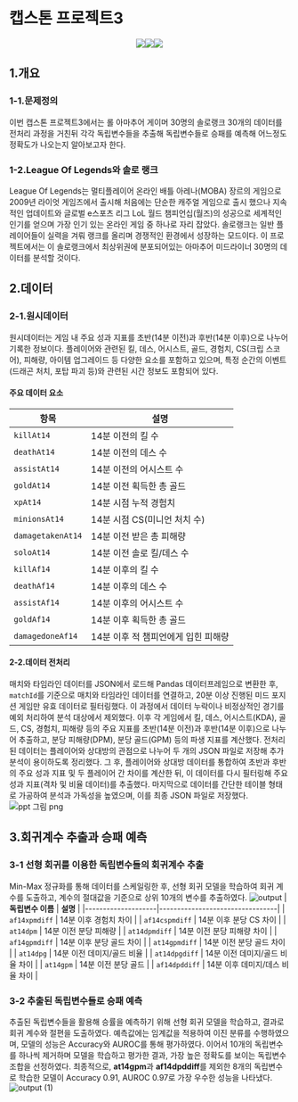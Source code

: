 # 캡스톤 프로젝트3

<p align="center"><img src="https://img.shields.io/badge/python-%233776AB.svg?&style=for-the-badge&logo=python&logoColor=white" /><img src="https://img.shields.io/badge/pytorch-%23EE4C2C.svg?&style=for-the-badge&logo=pytorch&logoColor=white" /><img src="https://img.shields.io/badge/pycharm-%23000000.svg?&style=for-the-badge&logo=pycharm&logoColor=white" /><p>

## 1.개요
### 1-1.문제정의
이번 캡스톤 프로젝트3에서는 롤 아마추어 게이머 30명의 솔로랭크 30개의 데이터를 전처리 과정을
거친뒤 각각 독립변수들을 추출해 독립변수들로 승패를 예측해 어느정도 정확도가 나오는지 알아보고자 한다.

### 1-2.League Of Legends와 솔로 랭크
League Of Legends는 멀티플레이어 온라인 배틀 아레나(MOBA) 장르의 게임으로 2009년 라이엇 게임즈에서 출시해 처음에는 단순한 캐주얼 게임으로 출시 했으나 지속적인 업데이트와 글로벌 e스포츠 리그 LoL 월드 챔피언십(월즈)의 성공으로 세계적인 인기를 얻으며 가장 인기 있는 온라인 게임 중 하나로 자리 잡았다.
솔로랭크는 일반 플레이어들이 실력을 겨뤄 랭크를 올리며 경쟁적인 환경에서 성장하는 모드이다. 이 프로젝트에서는 이 솔로랭크에서 최상위권에 분포되어있는 아마추어 미드라이너 30명의 데이터를 분석할 것이다.

## 2.데이터
### 2-1.원시데이터
원시데이터는 게임 내 주요 성과 지표를 초반(14분 이전)과 후반(14분 이후)으로 나누어 기록한 정보이다. 플레이어와 관련된 킬, 데스, 어시스트, 골드, 경험치, CS(크립 스코어), 피해량, 아이템 업그레이드 등 다양한 요소를 포함하고 있으며, 특정 순간의 이벤트(드래곤 처치, 포탑 파괴 등)와 관련된 시간 정보도 포함되어 있다.
#### 주요 데이터 요소

| **항목**         | **설명**                           |
|------------------|-----------------------------------|
| `killAt14`       | 14분 이전의 킬 수                   |
| `deathAt14`      | 14분 이전의 데스 수                 |
| `assistAt14`     | 14분 이전의 어시스트 수             |
| `goldAt14`       | 14분 이전 획득한 총 골드            |
| `xpAt14`         | 14분 시점 누적 경험치               |
| `minionsAt14`    | 14분 시점 CS(미니언 처치 수)        |
| `damagetakenAt14`| 14분 이전 받은 총 피해량             |
| `soloAt14`       | 14분 이전 솔로 킬/데스 수             |
| `killAf14`       | 14분 이후의 킬 수                   |
| `deathAf14`      | 14분 이후의 데스 수                    |
| `assistAf14`     | 14분 이후의 어시스트 수               |
| `goldAf14`       | 14분 이후 획득한 총 골드            |
| `damagedoneAf14` | 14분 이후 적 챔피언에게 입힌 피해량  |

#### 2-2.데이터 전처리
매치와 타임라인 데이터를 JSON에서 로드해 Pandas 데이터프레임으로 변환한 후, `matchId`를 기준으로 매치와 타임라인 데이터를 연결하고, 20분 이상 진행된 미드 포지션 게임만 유효 데이터로 필터링했다. 이 과정에서 데이터 누락이나 비정상적인 경기를 예외 처리하여 분석 대상에서 제외했다. 이후 각 게임에서 킬, 데스, 어시스트(KDA), 골드, CS, 경험치, 피해량 등의 주요 지표를 초반(14분 이전)과 후반(14분 이후)으로 나누어 추출하고, 분당 피해량(DPM), 분당 골드(GPM) 등의 파생 지표를 계산했다. 전처리된 데이터는 플레이어와 상대방의 관점으로 나누어 두 개의 JSON 파일로 저장해 추가 분석이 용이하도록 정리했다.
그 후, 플레이어와 상대방 데이터를 통합하여 초반과 후반의 주요 성과 지표 및 두 플레이어 간 차이를 계산한 뒤, 이 데이터를 다시 필터링해 주요 성과 지표(격차 및 비율 데이터)를 추출했다. 마지막으로 데이터를 간단한 테이블 형태로 가공하여 분석과 가독성을 높였으며, 이를 최종 JSON 파일로 저장했다.
![ppt 그림 png](https://github.com/user-attachments/assets/b5cb799c-7100-40b6-a35c-5b6c74cc89ab)


## 3.회귀계수 추출과 승패 예측
### 3-1 선형 회귀를 이용한 독립변수들의 회귀계수 추출
Min-Max 정규화를 통해 데이터를 스케일링한 후, 선형 회귀 모델을 학습하여 회귀 계수를 도출하고, 계수의 절대값을 기준으로 상위 10개의 변수를 추출하였다.
![output](https://github.com/user-attachments/assets/63d26f8a-4fe8-40e3-baef-c08cc660b737)
| **독립변수 이름**   | **설명**                         |
|--------------------|---------------------------------|
| `af14xpmdiff`      | 14분 이후 경험치 차이              |
| `af14cspmdiff`     | 14분 이후 분당 CS 차이                 |
| `at14dpm`          | 14분 이전 분당 피해량                  |
| `at14dpmdiff`      | 14분 이전 분당 피해량 차이              |
| `af14gpmdiff`      | 14분 이후 분당 골드 차이               |
| `at14gpmdiff`      | 14분 이전 분당 골드 차이               |
| `at14dpg`          | 14분 이전 데미지/골드 비율             |
| `at14dpgdiff`      | 14분 이전 데미지/골드 비율 차이         |
| `at14gpm`          | 14분 이전 분당 골드                    |
| `af14dpddiff`      | 14분 이후 데미지/데스 비율 차이         |
### 3-2 추출된 독립변수들로 승패 예측
추출된 독립변수들을 활용해 승률을 예측하기 위해 선형 회귀 모델을 학습하고, 결과로 회귀 계수와 절편을 도출하였다. 예측값에는 임계값을 적용하여 이진 분류를 수행하였으며, 모델의 성능은 Accuracy와 AUROC를 통해 평가하였다. 이어서 10개의 독립변수를 하나씩 제거하며 모델을 학습하고 평가한 결과, 가장 높은 정확도를 보이는 독립변수 조합을 선정하였다. 최종적으로, **at14gpm**과 **af14dpddiff**를 제외한 8개의 독립변수로 학습한 모델이 Accuracy 0.91, AUROC 0.97로 가장 우수한 성능을 나타냈다.
![output (1)](https://github.com/user-attachments/assets/6ec19056-4d0e-4779-bb3a-7016fac5ce3a)
